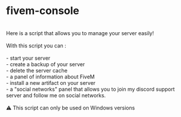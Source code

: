 <h1> fivem-console </h1>
<br>
Here is a script that allows you to manage your server easily!
<br>
<br>
With this script you can :
<br>
<br>
- start your server
<br>
- create a backup of your server
<br>
- delete the server cache
<br>
- a panel of information about FiveM
<br>
- install a new artifact on your server 
<br>
- a "social networks" panel that allows you to join my discord support server and follow me on social networks.
<br>
<br>
⚠️ This script can only be used on Windows versions
